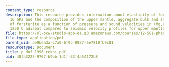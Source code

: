 ```yaml
---
content_type: resource
description: This resource provides information about elasticity of forsterite to
  16 GPa and the composition of the upper mantle, aggregate bulk and shear moduli
  of forsterite as a function of pressure and sound velocities in (Mg,Fe)2SiO4 along
  1250 C adiabat compared to seismic velocity profiles for upper mantle.
file: https://ol-ocw-studio-app-qa.s3.amazonaws.com/courses/12-581-phase-transitions-in-the-earths-interior-spring-2005/48fa32259767b9bb1d1f33f4a54172b8_p_duf_1996_rekhi.pdf
file_type: application/pdf
parent_uid: ae9bea3a-c7a0-6f9c-0937-5e7810fb9c81
resourcetype: Document
title: p_duf_1996_rekhi.pdf
uid: 48fa3225-9767-b9bb-1d1f-33f4a54172b8
---
```

